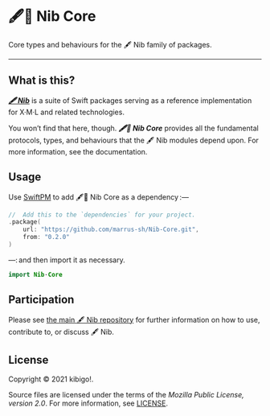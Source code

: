 #  🖋🥑 Nib Core  #

Core types and behaviours for the 🖋 Nib family of packages.

___


##  What is this?  ##

[**_🖋 Nib_**](https://github.com/marrus-sh/Nib) is a suite of Swift packages serving as a reference implementation for X·M·L and related technologies.

You won’t find that here, though.
**_🖋🥑 Nib Core_** provides all the fundamental protocols, types, and behaviours that the 🖋 Nib modules depend upon.
For more information, see the documentation.


##  Usage  ##

Use [SwiftPM](https://swift.org/package-manager/) to add 🖋🥑 Nib Core as a dependency :—

```swift
//  Add this to the `dependencies` for your project.
.package(
	url: "https://github.com/marrus-sh/Nib-Core.git",
	from: "0.2.0"
)
```

—: and then import it as necessary.

```swift
import Nib·Core
```

##  Participation  ##

Please see [the main 🖋 Nib repository](https://github.com/marrus-sh/Nib) for further information on how to use, contribute to, or discuss 🖋 Nib.

##  License  ##

Copyright © 2021 kibigo!.

Source files are licensed under the terms of the _Mozilla Public License, version 2.0_.
For more information, see [LICENSE](LICENSE).

